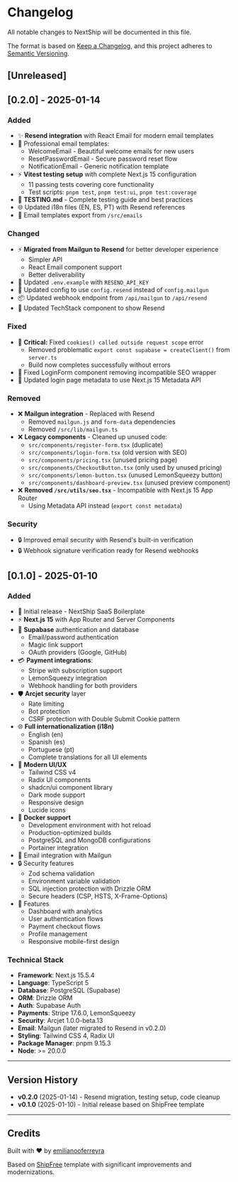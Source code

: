 # Changelog

All notable changes to NextShip will be documented in this file.

The format is based on [Keep a Changelog](https://keepachangelog.com/en/1.0.0/),
and this project adheres to [Semantic Versioning](https://semver.org/spec/v2.0.0.html).

## [Unreleased]

## [0.2.0] - 2025-01-14

### Added

- ✨ **Resend integration** with React Email for modern email templates
- 📧 Professional email templates:
  - WelcomeEmail - Beautiful welcome emails for new users
  - ResetPasswordEmail - Secure password reset flow
  - NotificationEmail - Generic notification template
- ⚡ **Vitest testing setup** with complete Next.js 15 configuration
  - 11 passing tests covering core functionality
  - Test scripts: `pnpm test`, `pnpm test:ui`, `pnpm test:coverage`
- 📝 **TESTING.md** - Complete testing guide and best practices
- 🌐 Updated i18n files (EN, ES, PT) with Resend references
- 🔧 Email templates export from `/src/emails`

### Changed

- ⚡ **Migrated from Mailgun to Resend** for better developer experience
  - Simpler API
  - React Email component support
  - Better deliverability
- 🔄 Updated `.env.example` with `RESEND_API_KEY`
- 🔄 Updated config to use `config.resend` instead of `config.mailgun`
- 📦 Updated webhook endpoint from `/api/mailgun` to `/api/resend`
- 🎨 Updated TechStack component to show Resend

### Fixed

- 🐛 **Critical:** Fixed `cookies() called outside request scope` error
  - Removed problematic `export const supabase = createClient()` from `server.ts`
  - Build now completes successfully without errors
- 🐛 Fixed LoginForm component removing incompatible SEO wrapper
- 🐛 Updated login page metadata to use Next.js 15 Metadata API

### Removed

- ❌ **Mailgun integration** - Replaced with Resend
  - Removed `mailgun.js` and `form-data` dependencies
  - Removed `/src/lib/mailgun.ts`
- ❌ **Legacy components** - Cleaned up unused code:
  - `src/components/register-form.tsx` (duplicate)
  - `src/components/login-form.tsx` (old version with SEO)
  - `src/components/pricing.tsx` (unused pricing page)
  - `src/components/CheckoutButton.tsx` (only used by unused pricing)
  - `src/components/lemon-button.tsx` (unused LemonSqueezy button)
  - `src/components/dashboard-preview.tsx` (unused preview component)
- ❌ **Removed `/src/utils/seo.tsx`** - Incompatible with Next.js 15 App Router
  - Using Metadata API instead (`export const metadata`)

### Security

- 🔒 Improved email security with Resend's built-in verification
- 🔒 Webhook signature verification ready for Resend webhooks

## [0.1.0] - 2025-01-10

### Added

- 🎉 Initial release - NextShip SaaS Boilerplate
- ⚡ **Next.js 15** with App Router and Server Components
- 🔐 **Supabase** authentication and database
  - Email/password authentication
  - Magic link support
  - OAuth providers (Google, GitHub)
- 💳 **Payment integrations**:
  - Stripe with subscription support
  - LemonSqueezy integration
  - Webhook handling for both providers
- 🛡️ **Arcjet security** layer
  - Rate limiting
  - Bot protection
  - CSRF protection with Double Submit Cookie pattern
- 🌐 **Full internationalization (i18n)**
  - English (en)
  - Spanish (es)
  - Portuguese (pt)
  - Complete translations for all UI elements
- 🎨 **Modern UI/UX**
  - Tailwind CSS v4
  - Radix UI components
  - shadcn/ui component library
  - Dark mode support
  - Responsive design
  - Lucide icons
- 🐳 **Docker support**
  - Development environment with hot reload
  - Production-optimized builds
  - PostgreSQL and MongoDB configurations
  - Portainer integration
- 📧 Email integration with Mailgun
- 🔒 Security features
  - Zod schema validation
  - Environment variable validation
  - SQL injection protection with Drizzle ORM
  - Secure headers (CSP, HSTS, X-Frame-Options)
- 📱 Features
  - Dashboard with analytics
  - User authentication flows
  - Payment checkout flows
  - Profile management
  - Responsive mobile-first design

### Technical Stack

- **Framework**: Next.js 15.5.4
- **Language**: TypeScript 5
- **Database**: PostgreSQL (Supabase)
- **ORM**: Drizzle ORM
- **Auth**: Supabase Auth
- **Payments**: Stripe 17.6.0, LemonSqueezy
- **Security**: Arcjet 1.0.0-beta.13
- **Email**: Mailgun (later migrated to Resend in v0.2.0)
- **Styling**: Tailwind CSS 4, Radix UI
- **Package Manager**: pnpm 9.15.3
- **Node**: >= 20.0.0

---

## Version History

- **v0.2.0** (2025-01-14) - Resend migration, testing setup, code cleanup
- **v0.1.0** (2025-01-10) - Initial release based on ShipFree template

---

## Credits

Built with ❤️ by [emilianooferreyra](https://github.com/emilianooferreyra)

Based on [ShipFree](https://shipfree.idee8.agency/) template with significant improvements and modernizations.
